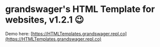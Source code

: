 # grandswager's HTML Template for websites, v1.2.1 😉


Demo here:
[https://HTMLTemplates.grandswager.repl.co](https://HTMLTemplates.grandswager.repl.co)
